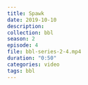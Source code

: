 ```yaml
---
title: Spawk
date: 2019-10-10
description:
collection: bbl
season: 2
episode: 4
file: bbl-series-2-4.mp4
duration: "0:50"
categories: video
tags: bbl
---
```

